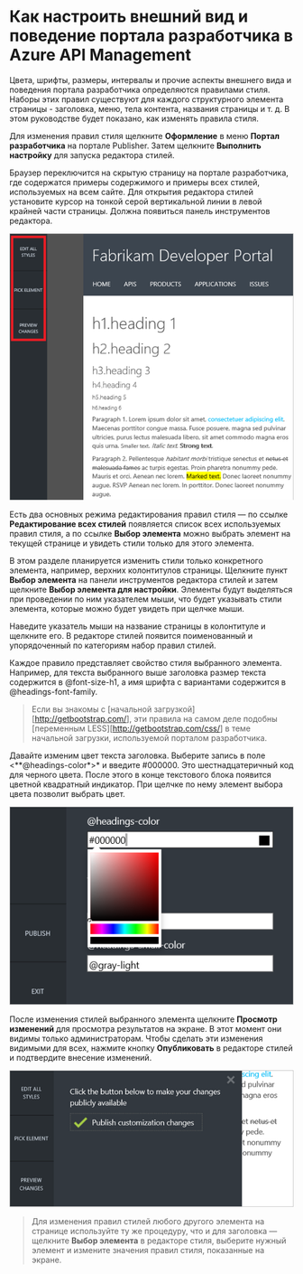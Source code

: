 <properties pageTitle="How to customize the look and feel of the developer portal in Azure API Management" metaKeywords="" description="How to customize the look and feel of the developer portal in Azure API Management." metaCanonical="" services="" documentationCenter="API Management" title="How to customize the look and feel of the developer portal in Azure API Management" authors="sdanie" solutions="" manager="" editor="" />

<tags ms.service="api-management" ms.workload="mobile" ms.tgt_pltfrm="na" ms.devlang="na" ms.topic="article" ms.date="01/01/1900" ms.author="sdanie" />

# Как настроить внешний вид и поведение портала разработчика в Azure API Management

Цвета, шрифты, размеры, интервалы и прочие аспекты внешнего вида и поведения портала разработчика определяются правилами стиля. Наборы этих правил существуют для каждого структурного элемента страницы - заголовка, меню, тела контента, названия страницы и т. д. В этом руководстве будет показано, как изменять правила стиля.

Для изменения правил стиля щелкните **Оформление** в меню **Портал разработчика** на портале Publisher. Затем щелкните **Выполнить настройку** для запуска редактора стилей.

Браузер переключится на скрытую страницу на портале разработчика, где содержатся примеры содержимого и примеры всех стилей, используемых на всем сайте. Для открытия редактора стилей установите курсор на тонкой серой вертикальной линии в левой крайней части страницы. Должна появиться панель инструментов редактора.

![Панель инструментов настройки][Панель инструментов настройки]

Есть два основных режима редактирования правил стиля — по ссылке **Редактирование всех стилей** появляется список всех используемых правил стиля, а по ссылке **Выбор элемента** можно выбрать элемент на текущей странице и увидеть стили только для этого элемента.

В этом разделе планируется изменить стили только конкретного элемента, например, верхних колонтитулов страницы. Щелкните пункт **Выбор элемента** на панели инструментов редактора стилей и затем щелкните **Выбор элемента для настройки**. Элементы будут выделяться при проведении по ним указателем мыши, что будет указывать стили элемента, которые можно будет увидеть при щелчке мыши.

Наведите указатель мыши на название страницы в колонтитуле и щелкните его. В редакторе стилей появится поименованный и упорядоченный по категориям набор правил стилей.

Каждое правило представляет свойство стиля выбранного элемента. Например, для текста выбранного выше заголовка размер текста содержится в @font-size-h1, а имя шрифта с вариантами содержится в @headings-font-family.

> Если вы знакомы с [начальной загрузкой][<http://getbootstrap.com/>], эти правила на самом деле подобны [переменным LESS][<http://getbootstrap.com/css/>] в теме начальной загрузки, используемой порталом разработчика.

Давайте изменим цвет текста заголовка. Выберите запись в поле <**@headings-color*>\* и введите \#000000. Это шестнадцатеричный код для черного цвета. После этого в конце текстового блока появится цветной квадратный индикатор. При щелчке по нему элемент выбора цвета позволит выбрать цвет.

![Выбор цвета][Выбор цвета]

После изменения стилей выбранного элемента щелкните **Просмотр изменений** для просмотра результатов на экране. В этот момент они видимы только администраторам. Чтобы сделать эти изменения видимыми для всех, нажмите кнопку **Опубликовать** в редакторе стилей и подтвердите внесение изменений.

![Форма публикации][Форма публикации]

> Для изменения правил стилей любого другого элемента на странице используйте ту же процедуру, что и для заголовка — щелкните **Выбор элемента** в редакторе стиля, выберите нужный элемент и измените значения правил стиля, показанные на экране.

  [Панель инструментов настройки]: ./media/api-management-howto-customize-look-and-feel/api-management-customization-toolbar.png
  [Выбор цвета]: ./media/api-management-howto-customize-look-and-feel/api-management-customization-toolbar-color-picker.png
  [Форма публикации]: ./media/api-management-howto-customize-look-and-feel/api-management-customization-toolbar-publish-form.png
